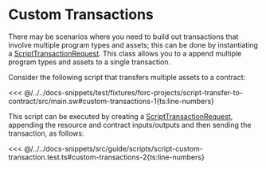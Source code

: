 # Custom Transactions

There may be scenarios where you need to build out transactions that involve multiple program types and assets; this can be done by instantiating a [ScriptTransactionRequest](../../api/Providers/ScriptTransactionRequest.md). This class allows you to a append multiple program types and assets to a single transaction.

Consider the following script that transfers multiple assets to a contract:

<<< @/../../docs-snippets/test/fixtures/forc-projects/script-transfer-to-contract/src/main.sw#custom-transactions-1{ts:line-numbers}

This script can be executed by creating a [ScriptTransactionRequest](../../api/Providers/ScriptTransactionRequest.md), appending the resource and contract inputs/outputs and then sending the transaction, as follows:

<<< @/../../docs-snippets/src/guide/scripts/script-custom-transaction.test.ts#custom-transactions-2{ts:line-numbers}
